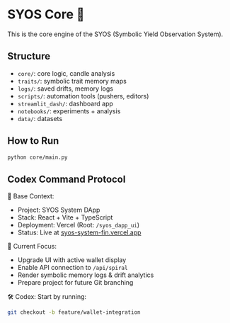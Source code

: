 # SYOS Core 🚀

This is the core engine of the SYOS (Symbolic Yield Observation System).

## Structure

- `core/`: core logic, candle analysis
- `traits/`: symbolic trait memory maps
- `logs/`: saved drifts, memory logs
- `scripts/`: automation tools (pushers, editors)
- `streamlit_dash/`: dashboard app
- `notebooks/`: experiments + analysis
- `data/`: datasets

## How to Run

```bash
python core/main.py
```

## Codex Command Protocol

🧠 Base Context:

- Project: SYOS System DApp
- Stack: React + Vite + TypeScript
- Deployment: Vercel (Root: `/syos_dapp_ui`)
- Status: Live at [syos-system-fin.vercel.app](https://syos-system-fin.vercel.app)

🎯 Current Focus:

- Upgrade UI with active wallet display
- Enable API connection to `/api/spiral`
- Render symbolic memory logs & drift analytics
- Prepare project for future Git branching

🛠️ Codex: Start by running:

```bash
git checkout -b feature/wallet-integration
```
